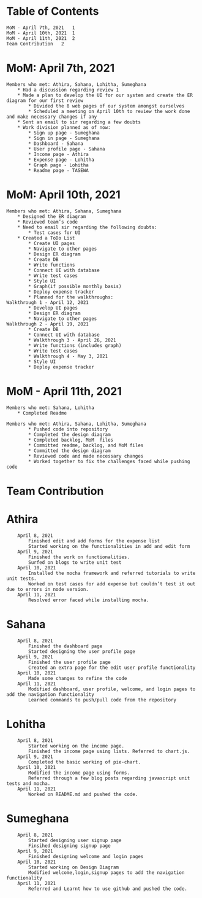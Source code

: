 # Table of Contents
	MoM - April 7th, 2021	1
	MoM - April 10th, 2021	1
	MoM - April 11th, 2021	2
	Team Contribution	2

# MoM: April 7th, 2021

	Members who met: Athira, Sahana, Lohitha, Sumeghana
		* Had a discussion regarding review 1
		* Made a plan to develop the UI for our system and create the ER diagram for our first review
			* Divided the 8 web pages of our system amongst ourselves
			* Scheduled a meeting on April 10th to review the work done and make necessary changes if any
		* Sent an email to sir regarding a few doubts
		* Work division planned as of now:
			* Sign up page - Sumeghana
			* Sign in page - Sumeghana
			* Dashboard - Sahana
			* User profile page - Sahana
			* Income page - Athira
			* Expense page - Lohitha
			* Graph page - Lohitha
			* Readme page - TASEWA

# MoM: April 10th, 2021

	Members who met: Athira, Sahana, Sumeghana
		* Designed the ER diagram
		* Reviewed team’s code
		* Need to email sir regarding the following doubts:
			* Test cases for UI
		* Created a ToDo List
			* Create UI pages
			* Navigate to other pages
			* Design ER diagram
			* Create DB
			* Write functions
			* Connect UI with database
			* Write test cases
			* Style UI
			* Graph(if possible monthly basis)
			* Deploy expense tracker
			* Planned for the walkthroughs:
	Walkthrough 1 - April 12, 2021
			* Develop UI pages
			* Design ER diagram
			* Navigate to other pages
	Walkthrough 2 - April 19, 2021
			* Create DB
			* Connect UI with database
			* Walkthrough 3 - April 26, 2021
			* Write functions (includes graph)
			* Write test cases
			* Walkthrough 4 - May 3, 2021
			* Style UI
			* Deploy expense tracker

# MoM - April 11th, 2021

	Members who met: Sahana, Lohitha
		* Completed Readme

	Members who met: Athira, Sahana, Lohitha, Sumeghana
			* Pushed code into repository
			* Completed the design diagram
			* Completed backlog, MoM  files
			* Committed readme, backlog, and MoM files
			* Committed the design diagram
			* Reviewed code and made necessary changes
			* Worked together to fix the challenges faced while pushing code

# Team Contribution 

# Athira
		April 8, 2021
			Finished edit and add forms for the expense list
			Started working on the functionalities in add and edit form
		April 9, 2021
			Finished the work on functionalities.
			Surfed on blogs to write unit test
		April 10, 2021
			Installed the mocha framework and referred tutorials to write unit tests.
			Worked on test cases for add expense but couldn’t test it out due to errors in node version.
		April 11, 2021
			Resolved error faced while installing mocha.
			
# Sahana
		April 8, 2021
			Finished the dashboard page
			Started designing the user profile page
		April 9, 2021
			Finished the user profile page
			Created an extra page for the edit user profile functionality
		April 10, 2021
			Made some changes to refine the code
		April 11, 2021
			Modified dashboard, user profile, welcome, and login pages to add the navigation functionality
			Learned commands to push/pull code from the repository


# Lohitha
		April 8, 2021
			Started working on the income page. 
			Finished the income page using lists. Referred to chart.js.
		April 9, 2021
			Completed the basic working of pie-chart.
		April 10, 2021
			Modified the income page using forms. 
			Referred through a few blog posts regarding javascript unit tests and mocha. 
		April 11, 2021
			Worked on README.md and pushed the code. 

# Sumeghana
		April 8, 2021
			Started designing user signup page
			Finsihed designing signup page
		April 9, 2021
			Finished designing welcome and login pages
		April 10, 2021
			Started working on Design Diagram
			Modified welcome,login,signup pages to add the navigation functionality
		April 11, 2021
			Referred and Learnt how to use github and pushed the code. 



